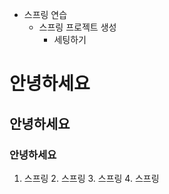 - 스프링 연습
  - 스프링 프로젝트 생성
    - 세팅하기

# 안녕하세요
## 안녕하세요
### 안녕하세요

1. 스프링
   2. 스프링
   3. 스프링
      4. 스프링